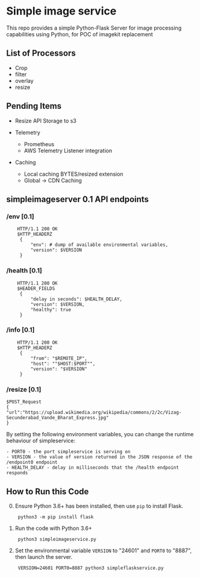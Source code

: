 # Simple image service

This repo provides a simple Python-Flask Server for image processing capabilities using Python, for POC of imagekit replacement 


## List of Processors
* Crop
* filter
* overlay
* resize


## Pending Items
* Resize API Storage to s3
* Telemetry
    * Prometheus
    * AWS Telemetry Listener integration

* Caching 
   * Local caching BYTES/resized extension
   * Global -> CDN Caching 


## simpleimageserver 0.1 API endpoints 

### /env [0.1]

        HTTP/1.1 200 OK
        $HTTP_HEADERZ
         {
             "env": # dump of available environmental variables,
             "version": $VERSION
         }


### /health [0.1]

        HTTP/1.1 200 OK
        $HEADER_FIELDS
         {
             "delay in seconds": $HEALTH_DELAY,
             "version": $VERSION,
             "healthy": true
         }


### /info [0.1]

        HTTP/1.1 200 OK
        $HTTP_HEADERZ
         {
             "from": "$REMOTE_IP",
             "host": ""$HOST:$PORT"",
             "version": "$VERSION"
         }

### /resize [0.1]
    $POST_Request
    {
    "url":"https://upload.wikimedia.org/wikipedia/commons/2/2c/Vizag-Secunderabad_Vande_Bharat_Express.jpg"
    }



By setting the following environment variables, you can change the runtime behaviour of simpleservice:

    - PORT0 - the port simpleservice is serving on
    - VERSION - the value of version returned in the JSON response of the /endpoint0 endpoint
    - HEALTH_DELAY - delay in milliseconds that the /health endpoint responds

## How to Run this Code

0. Ensure Python 3.6+ has been installed, then use `pip` to install Flask.

        python3 -m pip install flask

0. Run the code with Python 3.6+

        python3 simpleimageservice.py
        
0. Set the environmental variable `VERSION` to "24601" and `PORT0` to "8887", then launch the server.

        VERSION=24601 PORT0=8887 python3 simpleflaskservice.py
